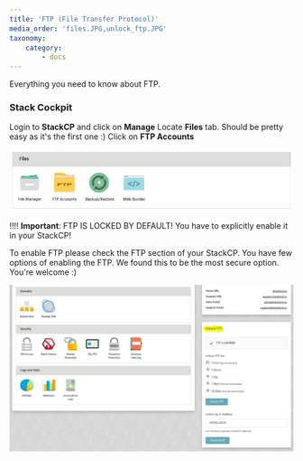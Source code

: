 ```yaml
---
title: 'FTP (File Transfer Protocol)'
media_order: 'files.JPG,unlock_ftp.JPG'
taxonomy:
    category:
        - docs
---
```


Everything you need to know about FTP.

### Stack Cockpit
Login to **StackCP** and click on **Manage**
Locate **Files** tab. Should be pretty easy as it's the first one :)
Click on **FTP Accounts**

![](files.JPG)

!!!! **Important**: FTP IS LOCKED BY DEFAULT! You have to explicitly enable it in your StackCP!

To enable FTP please check the FTP section of your StackCP. You have few options of enabling the FTP. We found this to be the most secure option. You're welcome :)

![](unlock_ftp.JPG)